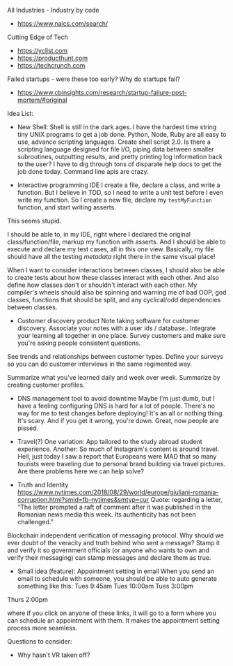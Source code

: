 All Industries - Industry by code
- https://www.naics.com/search/

Cutting Edge of Tech
- https://yclist.com
- https://producthunt.com
- https://techcrunch.com

Failed startups - were these too early?
Why do startups fail?
- https://www.cbinsights.com/research/startup-failure-post-mortem/#original

Idea List:
- New Shell:
Shell is still in the dark ages. I have the hardest time string tiny UNIX programs to get a job done.
Python, Node, Ruby are all easy to use, advance scripting languages.
Create shell script 2.0. 
Is there a scripting language designed for file I/O, piping data between smaller subroutines, outputting results, and pretty printing log information back to the user? I have to dig through tons of disparate help docs to get the job done today. Command line apis are crazy.

- Interactive programming IDE
I create a file, declare a class, and write a function. But I believe in TDD, so I need to write a unit test before I even write my function. So I create a new file, declare my `testMyFunction` function, and start writing asserts.

This seems stupid.

I should be able to, in my IDE, right where I declared the original class/function/file, markup my function with asserts. And I should be able to execute and declare my test cases, all in this *one* view. Basically, my file should have all the testing *metadata* right there in the same visual place! 

When I want to consider interactions between classes, I should also be able to create tests about how these classes interact with each other. And also define how classes don't or shouldn't interact with each other. My compiler's wheels should also be spinning and warning me of bad OOP, god classes, functions that should be split, and any cyclical/odd dependencies between classes.

- Customer discovery product
Note taking software for customer discovery. Associate your notes with a user ids / database.. Integrate your learning all together in one place. Survey customers and make sure you're asking people consistent questions.

See trends and relationships between customer types. Define your surveys so you can do customer interviews in the same regimented way.

Summarize what you've learned daily and week over week. Summarize by creating customer profiles.

- DNS management tool to avoid downtime
Maybe I'm just dumb, but I have a feeling configuring DNS is hard for a lot of people. There's no way for me to test changes before deploying! It's an all or nothing thing. It's scary. And if you get it wrong, you're down. Great, now people are pissed.

- Travel(?)
One variation: App tailored to the study abroad student experience. 
Another: So much of Instagram's content is around travel. Hell, just today I saw a report that Europeans were MAD that so many tourists were traveling due to personal brand building via travel pictures. Are there problems here we can help solve?

- Truth and Identity
https://www.nytimes.com/2018/08/29/world/europe/giuliani-romania-corruption.html?smid=fb-nytimes&smtyp=cur
Quote: regarding a letter, “The letter prompted a raft of comment after it was published in the Romanian news media this week. Its authenticity has not been challenged.”

Blockchain independent verification of messaging protocol. 
Why should we ever doubt of the veracity and truth behind who sent a message? Stamp it and verify it so government officials (or anyone who wants to own and verify their messaging) can stamp messages and declare them as true.

- Small idea (feature): Appointment setting in email
When you send an email to schedule with someone, you should be able to auto generate something like this:
Tues 9:45am
Tues 10:00am
Tues 3:00pm

Thurs 2:00pm

where if you click on anyone of these links, it will go to a form where you can schedule an appointment with them. It makes the appointment setting process more seamless. 

Questions to consider:
- Why hasn't VR taken off?
